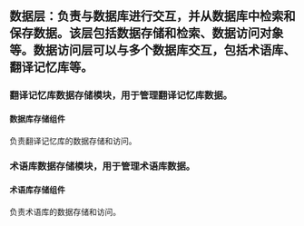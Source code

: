 ## 数据层：负责与数据库进行交互，并从数据库中检索和保存数据。该层包括数据存储和检索、数据访问对象等。数据访问层可以与多个数据库交互，包括术语库、翻译记忆库等。

### 翻译记忆库数据存储模块，用于管理翻译记忆库数据。

#### 数据库存储组件

负责翻译记忆库的数据存储和访问。

### 术语库数据存储模块，用于管理术语库数据。

#### 术语库存储组件

负责术语库的数据存储和访问。

